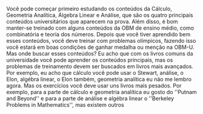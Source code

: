 Você pode começar primeiro estudando os conteúdos da Cálculo, Geometria Analítica, Álgebra Linear e Análise, que são os quatro principais conteúdos universitários que aparecem na prova. Além disso, é bom manter-se treinado com alguns conteúdos da OBM de ensino médio, como combinatória e teoria dos números. Depois que você tiver aprendido bem esses conteúdos, você deve treinar com problemas olímpicos, fazendo isso você estará em boas condições de ganhar medalha ou menção na OBM-U. Mas onde buscar esses conteúdos? Eu acho que com os livros comuns da universidade você pode aprender os conteúdos principais, mas os problemas de treinamento devem ser buscados em livros mais avançados. Por exemplo, eu acho que cálculo você pode usar o Stewart, análise, o Elon, algébra linear, o Elon também, geometria analítica eu não me lembro agora. Mas os exercícios você deve usar uns livros mais pesados. Por exemplo, para a parte de cálculo e geometria analítica eu gosto do ''Putnam and Beyond'' e para a parte de análise e algébra linear o ''Berkeley Problems in Mathematics'', mas existem outros

